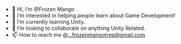 - 👋 Hi, I’m @Frozen Mango
- 👀 I’m interested in helping people learn about Game Development!
- 🌱 I’m currently learning Unity.
- 💞️ I’m looking to collaborate on anything Unity Related.
- 📫 How to reach me @...frozenmangotree@gmail.com 

<!---
FrozenMangoTree/FrozenMangoTree is a ✨ special ✨ repository because its `README.md` (this file) appears on your GitHub profile.
You can click the Preview link to take a look at your changes.
--->
